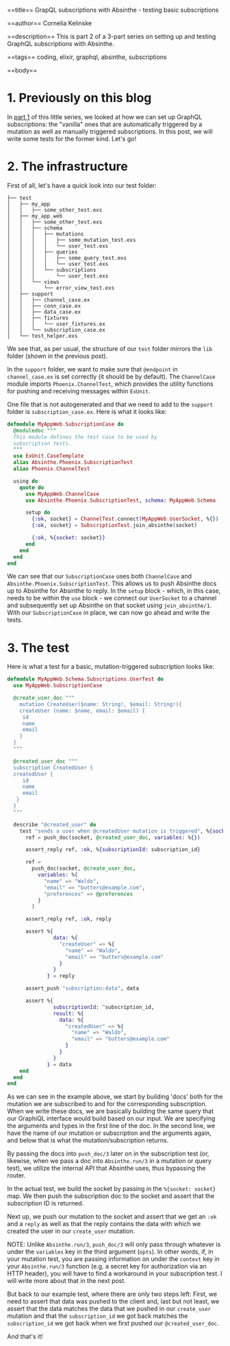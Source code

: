 ==title==
GrapQL subscriptions with Absinthe - testing basic subscriptions

==author==
Cornelia Kelinske

==description==
This is part 2 of a 3-part series on setting up and testing GraphQL subscriptions with Absinthe.

==tags==
coding, elixir, graphql, absinthe, subscriptions

==body==

# 1. Previously on this blog

In [part 1](https://connie.codes/post/graphql_subscription_setup) of this little series, we looked at how we can set up GraphQL subscriptions: the "vanilla" ones that are automatically triggered by a mutation as well as manually triggered subscriptions. In this post, we will write some tests for the former kind. Let's go!


# 2. The infrastructure 

First of all, let's have a quick look into our test folder:

```
├── test
│   ├── my_app
│   │   ├── some_other_test.exs
│   ├── my_app_web
│   │   ├── some_other_test.exs
│   │   ├── schema
│   │   │   ├── mutations
│   │   │   │   ├── some_mutation_test.exs
│   │   │   │   └── user_test.exs
│   │   │   ├── queries
│   │   │   │   ├── some_query_test.exs
│   │   │   │   └── user_test.exs
│   │   │   └── subscriptions
│   │   │       └── user_test.exs
│   │   └── views
│   │       └── error_view_test.exs
│   ├── support
│   │   ├── channel_case.ex
│   │   ├── conn_case.ex
│   │   ├── data_case.ex
│   │   ├── fixtures
│   │   │   └── user_fixtures.ex
│   │   └── subscription_case.ex
│   └── test_helper.exs
```

We see that, as per usual, the structure of our `test` folder mirrors the `lib` folder (shown in the previous post). 

In the `support` folder, we want to make sure that `@endpoint` in `channel_case.ex` is set correctly (it should be by default).
The `ChannelCase` module imports `Phoenix.ChannelTest`, which provides the utility functions for pushing and receiving messages within `ExUnit`.

One file that is not autogenerated and that we need to add to the `support` folder is `subscription_case.ex`.
Here is what it looks like:

```elixir
defmodule MyAppWeb.SubscriptionCase do
  @moduledoc """
  This module defines the test case to be used by
  subscription tests.
  """
  use ExUnit.CaseTemplate
  alias Absinthe.Phoenix.SubscriptionTest
  alias Phoenix.ChannelTest

  using do
    quote do
      use MyAppWeb.ChannelCase
      use Absinthe.Phoenix.SubscriptionTest, schema: MyAppWeb.Schema

      setup do
        {:ok, socket} = ChannelTest.connect(MyAppWeb.UserSocket, %{})
        {:ok, socket} = SubscriptionTest.join_absinthe(socket)

        {:ok, %{socket: socket}}
      end
    end
  end
end
```

We can see that our `SubscriptionCase` uses both `ChannelCase` and `Absinthe.Phoenix.SubscriptionTest`. This allows us to push Absinthe docs up to Absinthe for Absinthe to reply. In the `setup` block - which, in this case, needs to be within the `use` block - we connect our `UserSocket` to a channel and subsequently set up Absinthe on that socket using `join_absinthe/1`. With our `SubscriptionCase` in place, we can now go ahead and write the tests.

# 3. The test

Here is what a test for a basic, mutation-triggered subscription looks like:

```elixir
defmodule MyAppWeb.Schema.Subscriptions.UserTest do
  use MyAppWeb.SubscriptionCase

  @create_user_doc """
    mutation CreateUser($name: String!, $email: String!){
    createUser (name: $name, email: $email) {
     id
     name
     email     
    }
  }
  """

  @created_user_doc """
  subscription CreatedUser {
  createdUser {
     id
     name
     email      
   }
  }
  """

  describe "@created_user" do
    test "sends a user when @createdUser mutation is triggered", %{socket: socket} do
      ref = push_doc(socket, @created_user_doc, variables: %{})

      assert_reply ref, :ok, %{subscriptionId: subscription_id}

      ref =
        push_doc(socket, @create_user_doc,
          variables: %{
            "name" => "Waldo",
            "email" => "butters@example.com",
            "preferences" => @preferences
          }
        )

      assert_reply ref, :ok, reply

      assert %{
               data: %{
                 "createUser" => %{
                   "name" => "Waldo",
                   "email" => "butters@example.com"                   
                 }
               }
             } = reply

      assert_push "subscription:data", data

      assert %{
               subscriptionId: ^subscription_id,
               result: %{
                 data: %{
                   "createdUser" => %{
                     "name" => "Waldo",
                     "email" => "butters@example.com"                    
                   }
                 }
               }
             } = data
    end
  end
end
```

As we can see in the example above, we start by building 'docs' both for the mutation we are subscribed to and for the corresponding subscription. When we write these docs, we are basically building the same query that our GraphiQL interface would build based on our input. We are specifying the arguments and types in the first line of the doc. In the second line, we have the name of our mutation or subscription and the arguments again, and below that is what the mutation/subscription returns.

By passing the docs into `push_doc/3` later on in the subscription test (or, likewise, when we pass a doc into `Absinthe.run/3` in a mutation or query test), we utilize the internal API that Absinthe uses, thus bypassing the router.

In the actual test, we build the socket by passing in the `%{socket: socket}` map. We then push the subscription doc to the socket and assert that the subscription ID is returned. 

Next up, we push our mutation to the socket and assert that we get an `:ok` and a `reply` as well as that the reply contains the data with which we created the user in our `create_user` mutation.

NOTE: Unlike `Absinthe.run/3`, `push_doc/3` will only pass through whatever is under the `variables` key in the third argument (`opts`). In other words, if, in your mutation test, you are passing information on under the `context` key in your `Absinthe.run/3` function (e.g. a secret key for authorization via an HTTP header), you will have to find a workaround in your subscription test. I will write more about that in the next post.

But back to our example test, where there are only two steps left:
First, we need to assert that data was pushed to the client and, last but not least, we assert that the data matches the data that we pushed in our `create_user` mutation and that the `subscription_id` we got back matches the `subscription_id` we got back when we first pushed our `@created_user_doc`.

And that's it!



